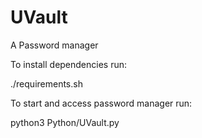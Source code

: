 # UVault
A Password manager

To install dependencies run:

./requirements.sh 

To start and access password manager run:

python3 Python/UVault.py
